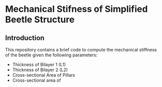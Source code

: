 # Mechanical Stifness of Simplified Beetle Structure
## Introduction
This repository contains a brief code to compute the mechanical stiffness of the beetle given the following parameters:

- Thickness of Bilayer 1 (L1)
- Thickness of Bilayer 2 (L2)
- Cross-sectional Area of Pillars
- Cross-sectional area of 